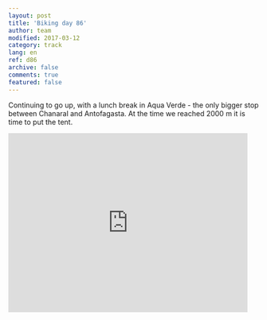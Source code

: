```yaml
---   
layout: post 
title: 'Biking day 86'  
author: team 
modified: 2017-03-12
category: track 
lang: en 
ref: d86
archive: false 
comments: true 
featured: false 
--- 
```


 Continuing to go up, with a lunch break in Aqua Verde - the only bigger stop between Chanaral and Antofagasta. At the time we reached 2000 m it is time to put the tent. 

<iframe width='480' height='360' src='http://track-kit.net/maps_s3/?v=embed&track=237039.gpx' frameborder='0' allowfullscreen></iframe>